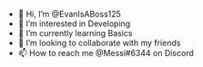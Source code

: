 - 👋 Hi, I’m @EvanIsABoss125
- 👀 I’m interested in Developing 
- 🌱 I’m currently learning Basics
- 💞️ I’m looking to collaborate with my friends
- 📫 How to reach me @Messi#6344 on Discord

<!---
EvanIsABoss125/EvanIsABoss125 is a ✨ special ✨ repository because its `README.md` (this file) appears on your GitHub profile.
You can click the Preview link to take a look at your changes.
--->
